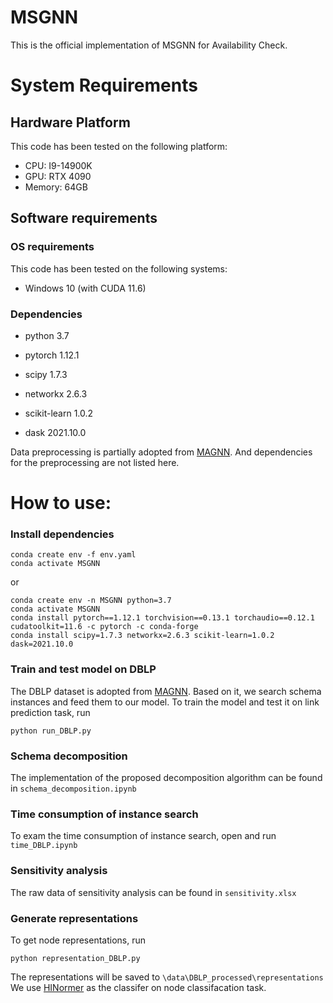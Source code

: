 
# MSGNN

This is the official implementation of MSGNN for Availability Check.

# System Requirements
## Hardware Platform
This code has been tested on the following platform:
+ CPU: I9-14900K 
+ GPU: RTX 4090 
+ Memory: 64GB 

## Software requirements
### OS requirements
This code has been tested on the following systems:

+ Windows 10 (with CUDA 11.6)

### Dependencies

+ python 3.7

+ pytorch 1.12.1

+ scipy 1.7.3

+ networkx 2.6.3

+ scikit-learn 1.0.2

+ dask 2021.10.0


Data preprocessing is partially adopted from [MAGNN](https://github.com/cynricfu/MAGNN).
And dependencies for the preprocessing are not listed here.

# How to use:

### Install dependencies

```shell
conda create env -f env.yaml
conda activate MSGNN
```
or
```shell
conda create env -n MSGNN python=3.7
conda activate MSGNN
conda install pytorch==1.12.1 torchvision==0.13.1 torchaudio==0.12.1 cudatoolkit=11.6 -c pytorch -c conda-forge
conda install scipy=1.7.3 networkx=2.6.3 scikit-learn=1.0.2 dask=2021.10.0

```


### Train and test model on DBLP
The DBLP dataset is adopted from [MAGNN](https://github.com/cynricfu/MAGNN). Based on it, we search schema instances and feed them to our model.
To train the model and test it on link prediction task, run

```shell
python run_DBLP.py
```

### Schema decomposition
The implementation of the proposed decomposition algorithm can be found in `schema_decomposition.ipynb`

### Time consumption of instance search
To exam the time consumption of instance search, open and run `time_DBLP.ipynb`

### Sensitivity analysis
The raw data of sensitivity analysis can be found in `sensitivity.xlsx`

### Generate representations 
To get node representations, run

```shell
python representation_DBLP.py
```
The representations will be saved to `\data\DBLP_processed\representations`
We use [HINormer](https://github.com/Ffffffffire/HINormer) as the classifer on node classifacation task.
